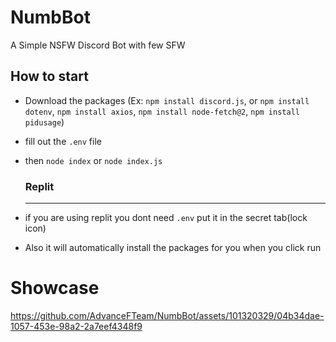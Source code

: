 # NumbBot
A Simple NSFW Discord Bot with few SFW

## How to start
- Download the packages (Ex: `npm install discord.js`, or `npm install dotenv`, `npm install axios`, `npm install node-fetch@2`, `npm install pidusage`)
- fill out the `.env` file
- then `node index` or `node index.js`

  ### Replit
  -------
- if you are using replit you dont need `.env` put it in the secret tab(lock icon)
- Also it will automatically install the packages for you when you click run 

# Showcase



https://github.com/AdvanceFTeam/NumbBot/assets/101320329/04b34dae-1057-453e-98a2-2a7eef4348f9

